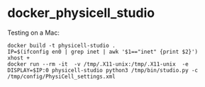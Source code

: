 # docker_physicell_studio

Testing on a Mac:
```
docker build -t physicell-studio .
IP=$(ifconfig en0 | grep inet | awk '$1=="inet" {print $2}')
xhost +
docker run --rm -it  -v /tmp/.X11-unix:/tmp/.X11-unix  -e DISPLAY=$IP:0 physicell-studio python3 /tmp/bin/studio.py -c /tmp/config/PhysiCell_settings.xml
```
